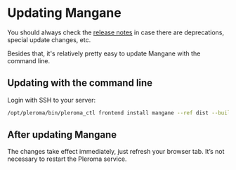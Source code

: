 # Updating Mangane

You should always check the [release notes](https://github.com/BDX-town/Mangane/releases) in case there are deprecations, special update changes, etc.

Besides that, it's relatively pretty easy to update Mangane with the command line.

## Updating with the command line

Login with SSH to your server:

```sh
/opt/pleroma/bin/pleroma_ctl frontend install mangane --ref dist --build-url https://github.com/BDX-town/Mangane/releases/latest/download/static.zip
```

## After updating Mangane

The changes take effect immediately, just refresh your browser tab. It’s not necessary to restart the Pleroma service.
